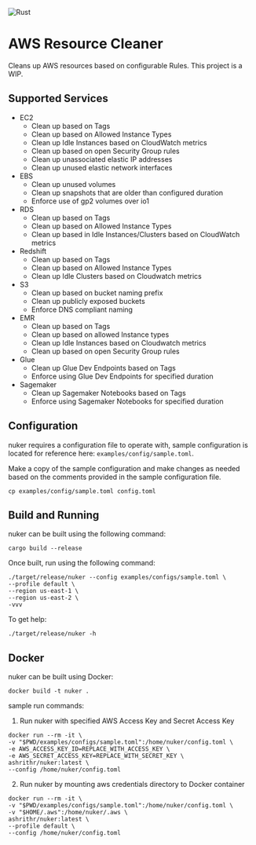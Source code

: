 ![Rust](https://github.com/ashrithr/nuker/workflows/Rust/badge.svg?branch=master)

# AWS Resource Cleaner

Cleans up AWS resources based on configurable Rules. This project is a WIP.

## Supported Services

* EC2
    - Clean up based on Tags
    - Clean up based on Allowed Instance Types
    - Clean up Idle Instances based on CloudWatch metrics
    - Clean up based on open Security Group rules
    - Clean up unassociated elastic IP addresses
    - Clean up unused elastic network interfaces
* EBS
    - Clean up unused volumes
    - Clean up snapshots that are older than configured duration
    - Enforce use of gp2 volumes over io1
* RDS
    - Clean up based on Tags
    - Clean up based on Allowed Instance Types
    - Clean up based in Idle Instances/Clusters based on CloudWatch metrics
* Redshift
    - Clean up based on Tags
    - Clean up based on Allowed Instance Types
    - Clean up Idle Clusters based on Cloudwatch metrics
* S3
    - Clean up based on bucket naming prefix
    - Clean up publicly exposed buckets
    - Enforce DNS compliant naming
* EMR
    - Clean up based on Tags
    - Clean up based on allowed Instance types
    - Clean up Idle Instances based on Cloudwatch metrics
    - Clean up based on open Security Group rules
* Glue
    - Clean up Glue Dev Endpoints based on Tags
    - Enforce using Glue Dev Endpoints for specified duration
* Sagemaker
    - Clean up Sagemaker Notebooks based on Tags
    - Enforce using Sagemaker Notebooks for specified duration

## Configuration

nuker requires a configuration file to operate with, sample configuration is located for reference here: `examples/config/sample.toml`.

Make a copy of the sample configuration and make changes as needed based on the comments provided in the sample configuration file.

```
cp examples/config/sample.toml config.toml
```

## Build and Running

nuker can be built using the following command:

```
cargo build --release
```

Once built, run using the following command:

```
./target/release/nuker --config examples/configs/sample.toml \
--profile default \
--region us-east-1 \
--region us-east-2 \
-vvv
```

To get help:

```
./target/release/nuker -h
```

## Docker

nuker can be built using Docker:

```
docker build -t nuker .
```

sample run commands:

1. Run nuker with specified AWS Access Key and Secret Access Key

```
docker run --rm -it \
-v "$PWD/examples/configs/sample.toml":/home/nuker/config.toml \
-e AWS_ACCESS_KEY_ID=REPLACE_WITH_ACCESS_KEY \
-e AWS_SECRET_ACCESS_KEY=REPLACE_WITH_SECRET_KEY \
ashrithr/nuker:latest \
--config /home/nuker/config.toml
```

2. Run nuker by mounting aws credentials directory to Docker container

```
docker run --rm -it \
-v "$PWD/examples/configs/sample.toml":/home/nuker/config.toml \
-v "$HOME/.aws":/home/nuker/.aws \
ashrithr/nuker:latest \
--profile default \
--config /home/nuker/config.toml
```